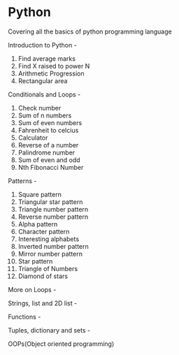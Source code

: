 # Python
Covering all the basics of python programming language

Introduction to Python -
1. Find average marks
2. Find X raised to power N
3. Arithmetic Progression
4. Rectangular area

Conditionals and Loops -
1. Check number
2. Sum of n numbers
3. Sum of even numbers
4. Fahrenheit to celcius
5. Calculator
6. Reverse of a number
7. Palindrome number
8. Sum of even and odd
9. Nth Fibonacci Number

Patterns -
1. Square pattern
2. Triangular star pattern
3. Triangle number pattern
4. Reverse number pattern
5. Alpha pattern
6. Character pattern
7. Interesting alphabets
8. Inverted number pattern
9. Mirror number pattern
10. Star pattern
11. Triangle of Numbers
12. Diamond of stars

More on Loops -

Strings, list and 2D list -

Functions -

Tuples, dictionary and sets -

OOPs(Object oriented programming) 
